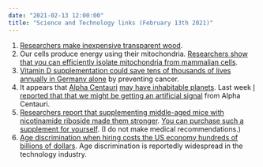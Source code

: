 ```yaml
---
date: "2021-02-13 12:00:00"
title: "Science and Technology links (February 13th 2021)"
---
```




1. [Researchers make inexpensive transparent wood](https://advances.sciencemag.org/content/7/5/eabd7342.full).
1. Our cells produce energy using their mitochondria. [Researchers show that you can efficiently isolate mitochondria from mammalian cells](https://www.sciencedirect.com/science/article/pii/S2215016120304179?via=ihub).
1. [Vitamin D supplementation could save tens of thousands of lives annually in Germany alone](https://pubmed.ncbi.nlm.nih.gov/33540476/) by preventing cancer.
1. It appears that [Alpha Centauri](https://en.wikipedia.org/wiki/Alpha_Centauri) [may have inhabitable planets](https://www.nature.com/articles/s41467-021-21176-6). Last week [I reported that that we might be getting an artificial signal](https://www.scientificamerican.com/article/alien-hunters-discover-mysterious-signal-from-proxima-centauri/) from Alpha Centauri.
1. [Researchers report that supplementing middle-aged mice with nicotinamide riboside made them stronger](https://www.sciencedirect.com/science/article/abs/pii/S0899900721000514). [You can purchase such a supplement for yourself](https://www.amazon.com/TRU-NIAGEN-Advanced-Nicotinamide-Increases/dp/B07FB6NR8V/).  (I do not make medical recommendations.)
1. [Age discrimination when hiring costs the US economy hundreds of billions of dollars](https://www.nature.com/articles/s43587-020-00023-1). Age discrimination is reportedly widespread in the technology industry.


